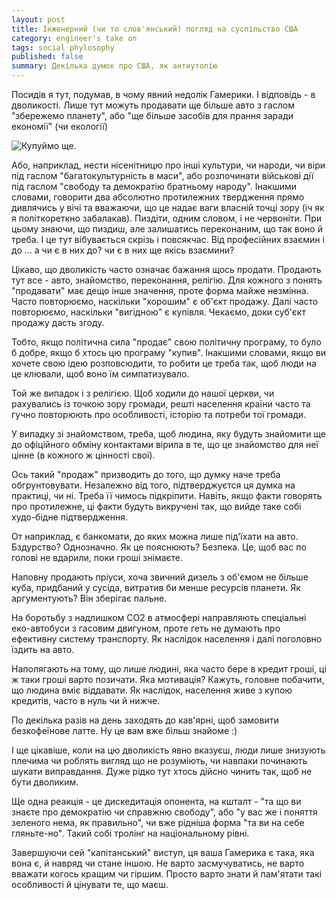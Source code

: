 ```yaml
---
layout: post
title: Інженерний (чи то слов'янський) погляд на суспільство США
category: engineer's take on
tags: social phylosophy
published: false
summary: Декілька думок про США, як антиутопію
---
```


Посидів я тут, подумав, в чому явний недолік Гамерики. І відповідь - в дволикості. Лише тут можуть продавати ще більше авто з гаслом "збережемо планету", або "ще більше засобів для прання заради економії" (чи екології) 

![Купуймо ще](https://lh3.googleusercontent.com/-VhRLHcl77OM/UWT5ZXM6qOI/AAAAAAAABx0/F3WHziu_Hgg/s962/%D0%97%D0%BD%D1%96%D0%BC%D0%BE%D0%BA+%D0%B5%D0%BA%D1%80%D0%B0%D0%BD%D0%B0+2013-04-09+%D0%BE+19.25.29.png "Чи як то кажуть 'нахлобучівай'"). 

Або, наприклад, нести нісенітницю про інші культури, чи народи, чи віри під гаслом "багатокультурність в маси", або розпочинати військові дії під гаслом "свободу та демократію братньому народу". Інакшими словами, говорити два абсолютно протилежних твердження прямо дивлячись у вічі та вважаючи, що це надає ваги власній точці зору (іч як я політкореткно забалакав). Пиздіти, одним словом, і не червоніти. При цьому знаючи, що пиздиш, але залишатись переконаним, що так воно й треба. І це тут вібувається скрізь і повсякчас. Від професійних взаємин і до … а чи є в них до? чи є в них ще якісь взаємини? 

Цікаво, що дволикість часто означає бажання щось продати. Продають тут все - авто, знайомство, переконання, релігію. Для кожного з понять "продавати" має дещо інше значення, проте форма майже незмінна. Часто повторюємо, наскільки "хорошим" є об'єкт продажу. Далі часто повторюємо, наскільки "вигідною" є купівля. Чекаємо, доки суб'єкт продажу дасть згоду.

Тобто, якщо політична сила "продає" свою політичну програму, то було б добре, якщо б хтось цю програму "купив". Інакшими словами, якщо ви хочете свою ідею розповсюдити, то робити це треба так, щоб люди на це клювали, щоб воно їм симпатизувало.

Той же випадок і з релігією. Щоб ходили до нашої церкви, чи рахувались із точкою зору громади, решті населення країни часто та гучно повторюють про особливості, історію та потреби тої громади.

У випадку зі знайомством, треба, щоб людина, яку будуть знайомити ще до офіційного обміну контактами вірила в те, що це знайомство для неї цінне (в кожного ж цінності свої).

Ось такий "продаж" призводить до того, що думку наче треба обгрунтовувати. Незалежно від того, підтверджуєтся ця думка на практиці, чи ні. Треба її чимось підкріпити. Навіть, якщо факти говорять про протилежне, ці факти будуть викручені так, що вийде таке собі худо-бідне підтвердження.

От наприклад, є банкомати, до яких можна лише під'їхати на авто. Бздурство? Однозначно. Як це пояснюють? Безпека. Це, щоб вас по голові не вдарили, поки гроші знімаєте.

Наповну продають пріуси, хоча звичний дизель з об'ємом не більше куба, придбаний у сусіда, витратив би менше ресурсів планети. Як аргументують? Він зберігає пальне.

На боротьбу з надлишком CO2 в атмосфері направляють спеціальні еко-автобуси з гасовим двигуном, проте геть не думають про ефективну систему транспорту. Як наслідок населення і далі поголовно їздить на авто. 

Наполягають на тому, що лише людині, яка часто бере в кредит гроші, ці ж таки гроші варто позичати. Яка мотивація? Кажуть, головне побачити, що людина вміє віддавати. Як наслідок, населення живе з купою кредитів, часто в нуль чи й нижче.

По декілька разів на день заходять до кав'ярні, щоб замовити безкофеїнове латте. Ну це вам вже більш знайоме :)

І ще цікавіше, коли на цю дволикість явно вказуєш, люди лише знизують плечима чи роблять вигляд що не розуміють, чи навпаки починають шукати виправдання. Дуже рідко тут хтось дійсно чинить так, щоб не бути дволиким.

Ще одна реакція - це дискедитація опонента, на кшталт - "та що ви знаєте про демократію чи справжню свободу", або "у вас же і поняття зеленого нема, як правильно", чи вже рідніша форма "та ви на себе гляньте-но". Такий собі тролінг на національному рівні.

Завершуючи сей "капітанський" виступ, ця ваша Гамерика є така, яка вона є, й навряд чи стане іншою. Не варто засмучуватись, не варто вважати когось кращим чи гіршим. Просто варто знати й пам'ятати такі особливості й цінувати те, що маєш.



